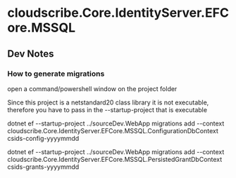 ﻿# cloudscribe.Core.IdentityServer.EFCore.MSSQL

## Dev Notes

### How to generate migrations

open a command/powershell window on the project folder

Since this project is a netstandard20 class library it is not executable, therefore you have to pass in the --startup-project that is executable

dotnet ef --startup-project ../sourceDev.WebApp migrations add  --context cloudscribe.Core.IdentityServer.EFCore.MSSQL.ConfigurationDbContext csids-config-yyyymmdd

dotnet ef --startup-project ../sourceDev.WebApp migrations add  --context cloudscribe.Core.IdentityServer.EFCore.MSSQL.PersistedGrantDbContext csids-grants-yyyymmdd
